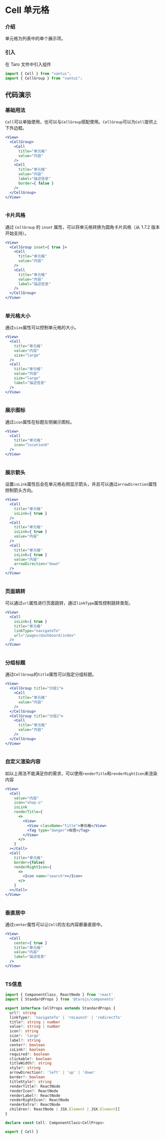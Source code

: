 # Cell 单元格

### 介绍

单元格为列表中的单个展示项。

### 引入

在 Taro 文件中引入组件

```js
import { Cell } from "vantui";
import { CellGroup } from "vantui"; 
```

## 代码演示

### 基础用法

`Cell`可以单独使用，也可以与`CellGroup`搭配使用。`CellGroup`可以为`Cell`提供上下外边框。

```jsx
<View>
  <CellGroup>
    <Cell
      title="单元格"
      value="内容"
    />
    <Cell
      title="单元格"
      value="内容"
      label="描述信息"
      border={ false }
    />
  </CellGroup>
</View>
 
```

### 卡片风格

通过 `CellGroup` 的 `inset` 属性，可以将单元格转换为圆角卡片风格（从 1.7.2 版本开始支持）。

```jsx
<View>
  <CellGroup inset={ true }>
    <Cell
      title="单元格"
      value="内容"
    />
    <Cell
      title="单元格"
      value="内容"
      label="描述信息"
    />
  </CellGroup>
</View>
 
```

### 单元格大小

通过`size`属性可以控制单元格的大小。

```jsx
<View>
  <Cell
    title="单元格"
    value="内容"
    size="large"
  />
  <Cell
    title="单元格"
    value="内容"
    size="large"
    label="描述信息"
  />
</View>
 
```

### 展示图标

通过`icon`属性在标题左侧展示图标。

```jsx
<View>
  <Cell
    title="单元格"
    icon="locationO"
  />
</View>
 
```

### 展示箭头

设置`isLink`属性后会在单元格右侧显示箭头，并且可以通过`arrowDirection`属性控制箭头方向。

```jsx
<View>
  <Cell
    title="单元格"
    isLink={ true }
  />
  <Cell
    title="单元格"
    isLink={ true }
    value="内容"
  />
  <Cell
    title="单元格"
    isLink={ true }
    value="内容"
    arrowDirection="down"
  />
</View>
 
```

### 页面跳转

可以通过`url`属性进行页面跳转，通过`linkType`属性控制跳转类型。

```jsx
<View>
  <Cell
    isLink={ true }
    title="单元格"
    linkType="navigateTo"
    url="/pages/dashboard/index"
  />
</View>
 
```

### 分组标题

通过`CellGroup`的`title`属性可以指定分组标题。

```jsx
<View>
  <CellGroup title="分组1">
    <Cell
      title="单元格"
      value="内容"
    />
  </CellGroup>
  <CellGroup title="分组2">
    <Cell
      title="单元格"
      value="内容"
    />
  </CellGroup>
</View>
 
```

### 自定义渲染内容

如以上用法不能满足你的需求，可以使用`renderTitle`和`renderRightIcon`来渲染内容

```jsx
<View>
  <Cell
    value="内容"
    icon="shop-o"
    isLink
    renderTitle={
      <>
        <View>
          <View className="title">单元格</View>
          <Tag type="danger">标签</Tag>
        </View>
      </>
    }
  ></Cell>
  <Cell
    title="单元格"
    border={false}
    renderRightIcon={
      <>
        <Icon name="search"></Icon>
      </>
    }
  ></Cell>
</View>
 
```

### 垂直居中

通过`center`属性可以让`Cell`的左右内容都垂直居中。

```jsx
<View>
  <Cell
    center={ true }
    title="单元格"
    value="内容"
    label="描述信息"
  />
</View>
 
```
### TS信息
```ts 
import { ComponentClass, ReactNode } from 'react'
import { StandardProps } from '@tarojs/components'

export interface CellProps extends StandardProps {
  url?: string
  linkType?: 'navigateTo' | 'reLaunch' | 'redirectTo'
  title?: string | number
  value?: string | number
  icon?: string
  size?: 'large'
  label?: string
  center?: boolean
  isLink?: boolean
  required?: boolean
  clickable?: boolean
  titleWidth?: string
  style?: string
  arrowDirection?: 'left' | 'up' | 'down'
  border?: boolean
  titleStyle?: string
  renderTitle?: ReactNode
  renderIcon?: ReactNode
  renderLabel?: ReactNode
  renderRightIcon?: ReactNode
  renderExtra?: ReactNode
  children?: ReactNode | JSX.Element | JSX.Element[]
}

declare const Cell: ComponentClass<CellProps>

export { Cell }
```